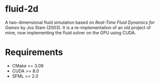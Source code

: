 # fluid-2d

A two-dimensional fluid simulation based on *Real-Time Fluid Dynamics for Games* by Jos Stam (2003). It is a re-implementation of an old project of mine, now implementing the fluid solver on the GPU using CUDA.

# Requirements

- CMake >= 3.09
- CUDA  >= 8.0
- SFML  >= 2.0
